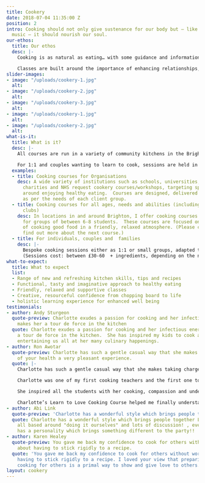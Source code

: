 ```yaml
---
title: Cookery
date: 2018-07-04 11:35:00 Z
position: 2
intro: Cooking should not only give sustenance for our body but – like good art or
  music – it should nourish our soul.
our-ethos:
  title: Our ethos
  desc: |-
    Cooking is as natural as eating… with some guidance and information, classes will inspire your intuition, your imagination and your appetite to lead the way, in your kitchen.  In this approach, recipes are starting points for you to personalize - adapting, researching and experimenting with ideas and ingredients, so that your cooking tastes just right, for you.

    Classes are built around the importance of enhancing relationships, with ourselves, each other and of course food.  We need to eat and are social creatures, so coming together in a supportive, friendly group to enjoy cooking good food, makes good sense in every way.
slider-images:
- image: "/uploads/cookery-1.jpg"
  alt: 
- image: "/uploads/cookery-2.jpg"
  alt: 
- image: "/uploads/cookery-3.jpg"
  alt: 
- image: "/uploads/cookery-1.jpg"
  alt: 
- image: "/uploads/cookery-2.jpg"
  alt: 
what-is-it:
  title: What is it?
  desc: |-
    All courses are run in a variety of community kitchens in the Brighton area.  Our on the move, pop up kitchen, can be set up almost anywhere!

    For 1:1 and couples wanting to learn to cook, sessions are held in my garden studio or in some cases, in your own home.  See below for the adaptable, pick and mix range of cooking courses offered:
  examples:
  - title: Cooking courses for Organisations
    desc: A wide variety of institutions such as schools, universities, youth clubs,
      charities and NHS request cookery courses/workshops, targeting specific areas
      around enjoying healthy eating.  Courses are designed, delivered and costed
      as per the needs of each client group.
  - title: Cooking courses for all ages, needs and abilities (including family cookery
      clubs)
    desc: In locations in and around Brighton, I offer cooking courses and workshops
      for groups of between 6-8 students.  These courses are focused on the enjoyment
      of cooking good food in a friendly, relaxed atmosphere. (Please contact me to
      find out more about the next course.)
  - title: For individuals, couples and  families
    desc: |-
      Bespoke cooking sessions either as 1:1 or small groups, adapted to your specific requests.  This are a great gift and wonderful way to spend time with loved ones.
      (Sessions cost: between £30-60  + ingredients, depending on the nature of the session/group.)
what-to-expect:
  title: What to expect
  list:
  - Range of new and refreshing kitchen skills, tips and recipes
  - Functional, tasty and imaginative approach to healthy eating
  - Friendly, relaxed and supportive classes
  - Creative, resourceful confidence from chopping board to life
  - holistic learning experience for enhanced well being
testimonials:
- author: Andy Sturgeon
  quote-preview: Charlotte exudes a passion for cooking and her infectious energy
    makes her a tour de force in the kitchen
  quote: Charlotte exudes a passion for cooking and her infectious energy makes her
    a tour de force in the kitchen.  She has inspired my kids to cook and love food…
    entertaining us all at her many culinary happenings.
- author: Ron Awotar
  quote-preview: Charlotte has such a gentle casual way that she makes taking charge
    of your health a very pleasant experience.
  quote: |-
    Charlotte has such a gentle casual way that she makes taking charge of your health a very pleasant experience.

    Charlotte was one of my first cooking teachers and the first one to make me feel confident and unafraid of all the new foods and theories that just right for me as a beginner.

    She inspired all the students with her cooking, compassion and understanding; she is not only teaching in her class, she is also hands on cooking including all students’ participation.

    Charlotte’s Learn to Love Cooking Course helped me finally understand food and how to cook with love. Her teaching technique is so clear, easy and practical to understand, some of my favourite dishes are Fish Pie/ Risotto-Chicken/Mushroom and Leek/ Chocolate and Banana Cake and Chocolate Brownies.
- author: Abi Link
  quote-preview: 'Charlotte has a wonderful style which brings people together '
  quote: Charlotte has a wonderful style which brings people together Learning was
    all based around "doing it ourselves" and lots of discussion! , every ingredient
    has a personality which brings something different to the party!!
- author: Karen Healey
  quote-preview: You gave me back my confidence to cook for others without worrying
    about having to stick rigidly to a recipe.
  quote: 'You gave me back my confidence to cook for others without worrying about
    having to stick rigidly to a recipe. I loved your view that preparing food and
    cooking for others is a primal way to show and give love to others. '
layout: cookery
---
```


